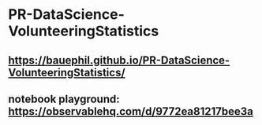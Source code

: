# PR-DataScience-VolunteeringStatistics

## https://bauephil.github.io/PR-DataScience-VolunteeringStatistics/

## notebook playground: https://observablehq.com/d/9772ea81217bee3a
